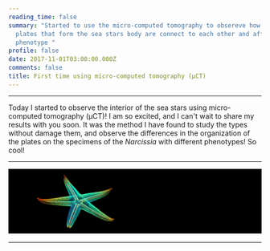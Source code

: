 ```yaml
---
reading_time: false
summary: "Started to use the micro-computed tomography to obsereve how the
  plates that form the sea stars body are connect to each other and affect their
  phenotype "
profile: false
date: 2017-11-01T03:00:00.000Z
comments: false
title: First time using micro-computed tomography (μCT)
---
```


---

Today I started to observe the interior of the sea stars using micro-computed tomography (μCT)! I am so excited, and I can't wait to share my results with you soon. It was the method I have found to study the types without damage them, and observe the differences in the organization of the plates on the specimens of the _Narcissia_ with different phenotypes! So cool! 


---

![Micro Ct](https://raw.githubusercontent.com/rosanafcunha/rosanafcunha/master/static/media/Tomo.png "Tomografia")

---

